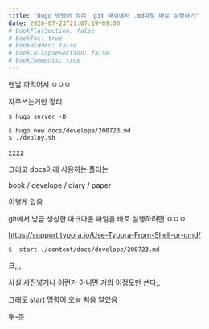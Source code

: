 ```yaml
---
title: "hugo 명령어 정리, git 배쉬에서 .md파일 바로 실행하기"
date: 2020-07-23T21:07:19+09:00
# bookFlatSection: false
# bookToc: true
# bookHidden: false
# bookCollapseSection: false
# bookComments: true
---
```


맨날 까먹어서 ㅇㅇㅇ



자주쓰는거만 정리

```
$ hugo server -D

$ hugo new docs/develope/200723.md
$ ./deploy.sh
```

zzzz

그리고 docs아래 사용하는 폴더는

book / develope / diary / paper

이렇게 있음 



git에서 방금 생성한 마크다운 파일을 바로 실행하려면 ㅇㅇㅇ

https://support.typora.io/Use-Typora-From-Shell-or-cmd/

```
$  start ./content/docs/develope/200723.md
```

크,,,

사실 사진넣거나 이런거 아니면 거의 이정도만 쓴다,,

그래도 start 명령어 오늘 처음 알았음

뿌-듯